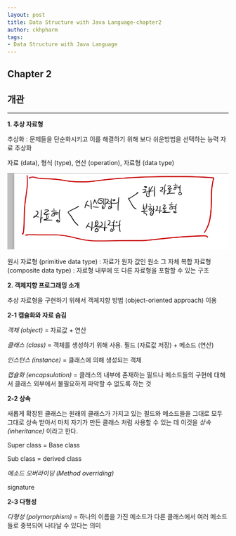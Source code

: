 ```yaml
---
layout: post
title: Data Structure with Java Language-chapter2
author: ckhpharm
tags:
- Data Structure with Java Language
---
```


## Chapter 2

## 개관
-----

__1. 추상 자료형__

추상화 : 문제들을 단순화시키고 이를 해결하기 위해 보다 쉬운방법을 선택하는 능력
자료 추상화

자료 (data), 형식 (type), 연산 (operation), 자료형 (data type)

![Alt text](./image/Data-type-category.png)

원시 자료형 (primitive data type) : 자료가 원자 값인 원소 그 자체
복합 자료형 (composite data type) : 자료형 내부에 또 다른 자료형을 포함할 수 있는 구조

__2. 객체지향 프로그래밍 소개__

추상 자료형을 구현하기 위해서 객체지향 방법 (object-oriented approach) 이용

__2-1 캡슐화와 자료 숨김__

*객체 (object)* = 자료값 + 연산

*클래스 (class)* = 객체를 생성하기 위해 사용. 필드 (자료값 저장) + 메소드 (연산)

*인스턴스 (instance)* = 클래스에 의해 생성되는 객체

*캡슐화 (encapsulation)* = 클래스의 내부에 존재하는 필드나 메소드들의 구현에 대해서 클래스 외부에서 불필요하게 파악할 수 없도록 하는 것

__2-2 상속__

새롭게 확장된 클래스는 원래의 클래스가 가지고 있는 필드와 메소드들을 그대로 모두 그대로 상속 받아서 마치 자기가 만든 클래스 처럼 사용할 수 있는 데 이것을 *상속 (inheritance)* 이라고 한다.

Super class = Base class

Sub class = derived class

*메소드 오버라이딩 (Method overriding)*

signature

__2-3 다형성__

*다형성 (polymorphism)* = 하나의 이름을 가진 메소드가 다른 클래스에서 여러 메소드들로 중복되어 나타날 수 있다는 의미
